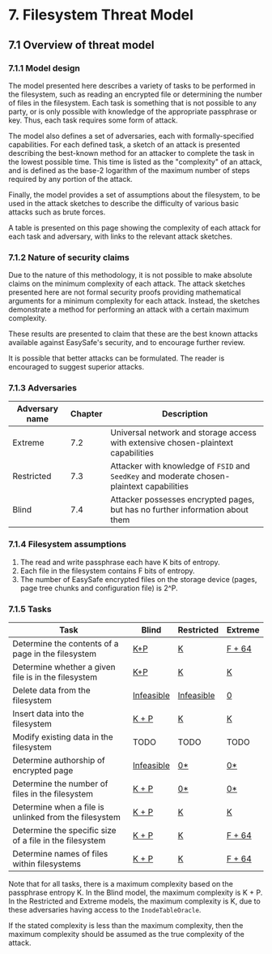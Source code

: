 # 7. Filesystem Threat Model
## 7.1 Overview of threat model

### 7.1.1 Model design
The model presented here describes a variety of tasks to be performed in the filesystem, such as reading an encrypted file or determining the number of files in the filesystem. Each task is something that is not possible to any party, or is only possible with knowledge of the appropriate passphrase or key. Thus, each task requires some form of attack.

The model also defines a set of adversaries, each with formally-specified capabilities. For each defined task, a sketch of an attack is presented describing the best-known method for an attacker to complete the task in the lowest possible time. This time is listed as the "complexity" of an attack, and is defined as the base-2 logarithm of the maximum number of steps required by any portion of the attack.

Finally, the model provides a set of assumptions about the filesystem, to be used in the attack sketches to describe the difficulty of various basic attacks such as brute forces.

A table is presented on this page showing the complexity of each attack for each task and adversary, with links to the relevant attack sketches.

### 7.1.2 Nature of security claims
Due to the nature of this methodology, it is not possible to make absolute claims on the minimum complexity of each attack. The attack sketches presented here are not formal security proofs providing mathematical arguments for a minimum complexity for each attack. Instead, the sketches demonstrate a method for performing an attack with a certain maximum complexity.

These results are presented to claim that these are the best known attacks available against EasySafe's security, and to encourage further review.

It is possible that better attacks can be formulated. The reader is encouraged to suggest superior attacks.


### 7.1.3 Adversaries
| Adversary name | Chapter | Description
|----------------|---------|-------------
| Extreme        | 7.2     | Universal network and storage access with extensive chosen-plaintext capabilities
| Restricted     | 7.3     | Attacker with knowledge of `FSID` and `SeedKey` and moderate chosen-plaintext capabilities
| Blind          | 7.4     | Attacker possesses encrypted pages, but has no further information about them

### 7.1.4 Filesystem assumptions

1. The read and write passphrase each have K bits of entropy.
2. Each file in the filesystem contains F bits of entropy.
3. The number of EasySafe encrypted files on the storage device (pages, page tree chunks and configuration file) is 2^P.

### 7.1.5 Tasks

| Task | Blind | Restricted | Extreme
|--|--|--|--
| Determine the contents of a page in the filesystem | [K+P](blind/read-page-contents#easysafe-attack-sketch.md) | [K](restricted/read-page-contents.md#easysafe-attack-sketch) | [F + 64](extreme/read-page-contents.md#easysafe-attack-sketch) |
| Determine whether a given file is in the filesystem | [K+P](blind/determine-file-existence.md#easysafe-attack-sketch) | [K](restricted/determine-file-existence.md#easysafe-attack-sketch) | [K](extreme/determine-file-existence.md#easysafe-attack-sketch) |
| Delete data from the filesystem | [Infeasible](blind/delete-data.md#easysafe-attack-sketch) | [Infeasible](restricted/delete-data.md#easysafe-attack-sketch) | [0](extreme/delete-data.md#easysafe-attack-sketch) |
| Insert data into the filesystem | [K + P](blind/add-data.md#easysafe-attack-sketch) | [K](restricted/add-data.md#easysafe-attack-sketch) | [K](extreme/add-data.md#easysafe-attack-sketch) |
| Modify existing data in the filesystem | TODO | TODO | TODO
| Determine authorship of encrypted page | [Infeasible](blind/determine-authorship.md#easysafe-attack-sketch) | [0*](restricted/determine-authorship.md#easysafe-attack-sketch) | [0*](extreme/determine-authorship.md#easysafe-attack-sketch) |
| Determine the number of files in the filesystem | [K + P](blind/determine-file-count.md#easysafe-attack-sketch) | [0*](restricted/determine-file-count.md#easysafe-attack-sketch) | [0*](extreme/add-data.md#easysafe-attack-sketch) |
| Determine when a file is unlinked from the filesystem | [K + P](blind/determine-unlink.md#easysafe-attack-sketch) | [K](restricted/determine-unlink.md#easysafe-attack-sketch) | [K](extreme/determine-unlink.md#easysafe-attack-sketch) |
| Determine the specific size of a file in the filesystem | [K + P](blind/determine-file-size.md#easysafe-attack-sketch) | [K](restricted/determine-file-size.md#easysafe-attack-sketch) | [F + 64](extreme/determine-file-size.md#easysafe-attack-sketch) |
| Determine names of files within filesystems | [K + P](blind/determine-filename.md#easysafe-attack-sketch) | [K](restricted/determine-filename.md#easysafe-attack-sketch) | [F + 64](extreme/determine-filename.md#easysafe-attack-sketch) |

Note that for all tasks, there is a maximum complexity based on the passphrase entropy K. In the Blind model, the maximum complexity is K + P. In the Restricted and Extreme models, the maximum complexity is K, due to these adversaries having access to the `InodeTableOracle`.

If the stated complexity is less than the maximum complexity, then the maximum complexity should be assumed as the true complexity of the attack.